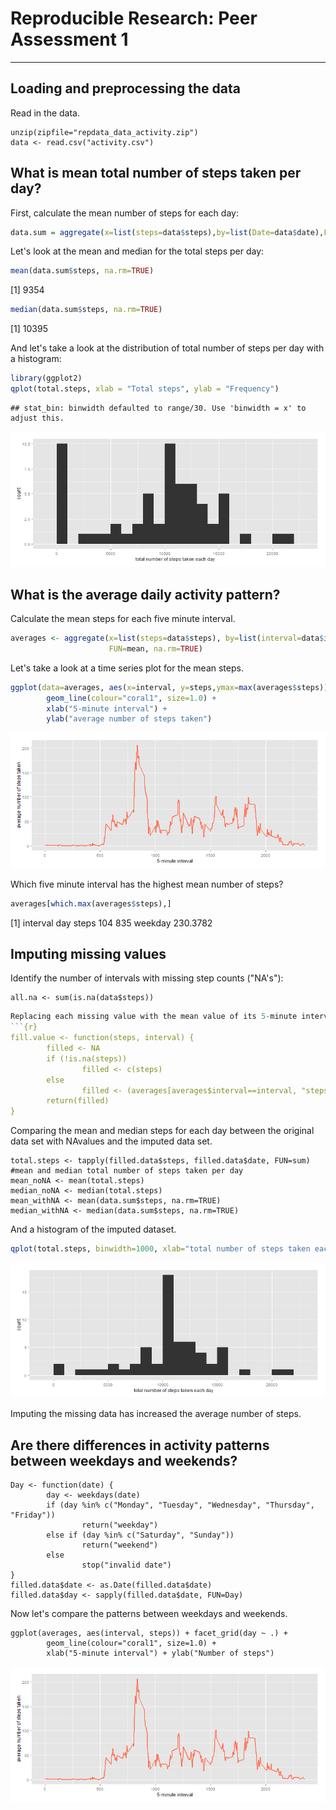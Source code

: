 # Reproducible Research: Peer Assessment 1

---




## Loading and preprocessing the data

Read in the data.
```{r}
unzip(zipfile="repdata_data_activity.zip")
data <- read.csv("activity.csv")
```



## What is mean total number of steps taken per day?

First, calculate the mean number of steps for each day:

```r
data.sum = aggregate(x=list(steps=data$steps),by=list(Date=data$date),FUN=sum,na.rm=T)
```


Let's look at the mean and median for the total steps per day:

```r
mean(data.sum$steps, na.rm=TRUE)
```

[1] 9354

```r
median(data.sum$steps, na.rm=TRUE)
```

[1] 10395


And let's take a look at the distribution of total number of steps per day with a histogram:

```r
library(ggplot2)
qplot(total.steps, xlab = "Total steps", ylab = "Frequency")
```

```
## stat_bin: binwidth defaulted to range/30. Use 'binwidth = x' to adjust this.
```

![plot of chunk histogram](figures/histogram.png) 



## What is the average daily activity pattern?

Calculate the mean steps for each five minute interval.

```r
averages <- aggregate(x=list(steps=data$steps), by=list(interval=data$interval),
                      FUN=mean, na.rm=TRUE)
```


Let's take a look at a time series plot for the mean steps.

```r
ggplot(data=averages, aes(x=interval, y=steps,ymax=max(averages$steps))) +
        geom_line(colour="coral1", size=1.0) +
        xlab("5-minute interval") +
        ylab("average number of steps taken")
```

![plot of chunk timeseriesplot](figures/timeseriesplot.png) 


Which five minute interval has the highest mean number of steps?

```r
averages[which.max(averages$steps),]
```

[1]     interval     day    steps
104      835 weekday 230.3782



## Imputing missing values
Identify the number of intervals with missing step counts ("NA's"):
```{r}
all.na <- sum(is.na(data$steps))
```

```r
Replacing each missing value with the mean value of its 5-minute interval
```{r}
fill.value <- function(steps, interval) {
        filled <- NA
        if (!is.na(steps))
                filled <- c(steps)
        else
                filled <- (averages[averages$interval==interval, "steps"])
        return(filled)
}

```


Comparing the mean and median steps for each day between the original data set with NAvalues and the imputed data set.
```{r}
total.steps <- tapply(filled.data$steps, filled.data$date, FUN=sum)
#mean and median total number of steps taken per day 
mean_noNA <- mean(total.steps)
median_noNA <- median(total.steps)
mean_withNA <- mean(data.sum$steps, na.rm=TRUE)
median_withNA <- median(data.sum$steps, na.rm=TRUE)

```


And a histogram of the imputed dataset.

```r
qplot(total.steps, binwidth=1000, xlab="total number of steps taken each day")
```



![plot of chunk histogram_imputed](figures/histogram2.png) 


Imputing the missing data has increased the average number of steps. 

## Are there differences in activity patterns between weekdays and weekends?


```{r}
Day <- function(date) {
        day <- weekdays(date)
        if (day %in% c("Monday", "Tuesday", "Wednesday", "Thursday", "Friday"))
                return("weekday")
        else if (day %in% c("Saturday", "Sunday"))
                return("weekend")
        else
                stop("invalid date")
}
filled.data$date <- as.Date(filled.data$date)
filled.data$day <- sapply(filled.data$date, FUN=Day)
```





Now let's compare the patterns between weekdays and weekends.

```{r timeseries_daytype}
ggplot(averages, aes(interval, steps)) + facet_grid(day ~ .) +
        geom_line(colour="coral1", size=1.0) +
        xlab("5-minute interval") + ylab("Number of steps")
```

![plot of chunk timeseries_daytype](figures/timeseriesplot.png) 
